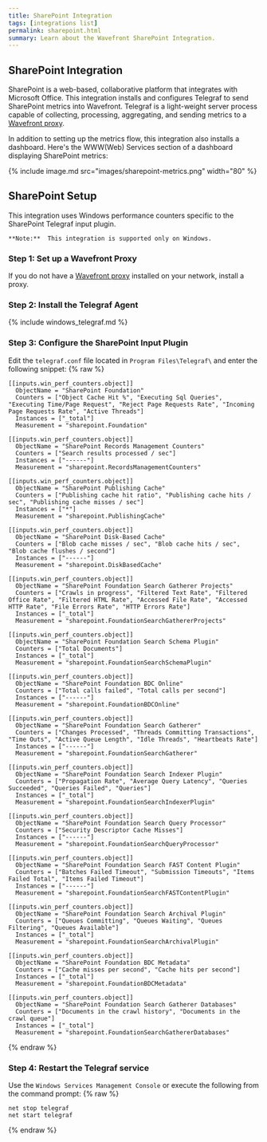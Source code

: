 ```yaml
---
title: SharePoint Integration
tags: [integrations list]
permalink: sharepoint.html
summary: Learn about the Wavefront SharePoint Integration.
---
```

## SharePoint Integration

SharePoint is a web-based, collaborative platform that integrates with Microsoft Office.
This integration installs and configures Telegraf to send SharePoint metrics into Wavefront. Telegraf is a light-weight server process capable of collecting, processing, aggregating, and sending metrics to a [Wavefront proxy](https://docs.wavefront.com/proxies.html).

In addition to setting up the metrics flow, this integration also installs a dashboard. Here's the WWW(Web) Services section of a dashboard displaying SharePoint metrics:

{% include image.md src="images/sharepoint-metrics.png" width="80" %}

## SharePoint Setup

This integration uses Windows performance counters specific to the SharePoint Telegraf input plugin.



    **Note:**  This integration is supported only on Windows.

### Step 1: Set up a Wavefront Proxy

If you do not have a [Wavefront proxy](https://docs.wavefront.com/proxies.html) installed on your network, install a proxy.

### Step 2: Install the Telegraf Agent

{% include windows_telegraf.md %}

### Step 3: Configure the SharePoint Input Plugin

Edit the `telegraf.conf` file located in `Program Files\Telegraf\` and enter the following snippet:
{% raw %}
   ```
   [[inputs.win_perf_counters.object]]
     ObjectName = "SharePoint Foundation"
     Counters = ["Object Cache Hit %", "Executing Sql Queries", "Executing Time/Page Request", "Reject Page Requests Rate", "Incoming Page Requests Rate", "Active Threads"]
     Instances = ["_total"]
     Measurement = "sharepoint.Foundation"

   [[inputs.win_perf_counters.object]]
     ObjectName = "SharePoint Records Management Counters"
     Counters = ["Search results processed / sec"]
     Instances = ["------"]
     Measurement = "sharepoint.RecordsManagementCounters"

   [[inputs.win_perf_counters.object]]
     ObjectName = "SharePoint Publishing Cache"
     Counters = ["Publishing cache hit ratio", "Publishing cache hits / sec", "Publishing cache misses / sec"]
     Instances = ["*"]
     Measurement = "sharepoint.PublishingCache"

   [[inputs.win_perf_counters.object]]
     ObjectName = "SharePoint Disk-Based Cache"
     Counters = ["Blob cache misses / sec", "Blob cache hits / sec", "Blob cache flushes / second"]
     Instances = ["------"]
     Measurement = "sharepoint.DiskBasedCache"

   [[inputs.win_perf_counters.object]]
     ObjectName = "SharePoint Foundation Search Gatherer Projects"
     Counters = ["Crawls in progress", "Filtered Text Rate", "Filtered Office Rate", "Filtered HTML Rate", "Accessed File Rate", "Accessed HTTP Rate", "File Errors Rate", "HTTP Errors Rate"]
     Instances = ["_total"]
     Measurement = "sharepoint.FoundationSearchGathererProjects"

   [[inputs.win_perf_counters.object]]
     ObjectName = "SharePoint Foundation Search Schema Plugin"
     Counters = ["Total Documents"]
     Instances = ["_total"]
     Measurement = "sharepoint.FoundationSearchSchemaPlugin"

   [[inputs.win_perf_counters.object]]
     ObjectName = "SharePoint Foundation BDC Online"
     Counters = ["Total calls failed", "Total calls per second"]
     Instances = ["------"]
     Measurement = "sharepoint.FoundationBDCOnline"

   [[inputs.win_perf_counters.object]]
     ObjectName = "SharePoint Foundation Search Gatherer"
     Counters = ["Changes Processed", "Threads Committing Transactions", "Time Outs", "Active Queue Length", "Idle Threads", "Heartbeats Rate"]
     Instances = ["------"]
     Measurement = "sharepoint.FoundationSearchGatherer"

   [[inputs.win_perf_counters.object]]
     ObjectName = "SharePoint Foundation Search Indexer Plugin"
     Counters = ["Propagation Rate", "Average Query Latency", "Queries Succeeded", "Queries Failed", "Queries"]
     Instances = ["_total"]
     Measurement = "sharepoint.FoundationSearchIndexerPlugin"

   [[inputs.win_perf_counters.object]]
     ObjectName = "SharePoint Foundation Search Query Processor"
     Counters = ["Security Descriptor Cache Misses"]
     Instances = ["------"]
     Measurement = "sharepoint.FoundationSearchQueryProcessor"

   [[inputs.win_perf_counters.object]]
     ObjectName = "SharePoint Foundation Search FAST Content Plugin"
     Counters = ["Batches Failed Timeout", "Submission Timeouts", "Items Failed Total", "Items Failed Timeout"]
     Instances = ["------"]
     Measurement = "sharepoint.FoundationSearchFASTContentPlugin"

   [[inputs.win_perf_counters.object]]
     ObjectName = "SharePoint Foundation Search Archival Plugin"
     Counters = ["Queues Committing", "Queues Waiting", "Queues Filtering", "Queues Available"]
     Instances = ["_total"]
     Measurement = "sharepoint.FoundationSearchArchivalPlugin"

   [[inputs.win_perf_counters.object]]
     ObjectName = "SharePoint Foundation BDC Metadata"
     Counters = ["Cache misses per second", "Cache hits per second"]
     Instances = ["_total"]
     Measurement = "sharepoint.FoundationBDCMetadata"

   [[inputs.win_perf_counters.object]]
     ObjectName = "SharePoint Foundation Search Gatherer Databases"
     Counters = ["Documents in the crawl history", "Documents in the crawl queue"]
     Instances = ["_total"]
     Measurement = "sharepoint.FoundationSearchGathererDatabases"
```
{% endraw %}

### Step 4: Restart the Telegraf service

Use the `Windows Services Management Console` or execute the following from the command prompt:
{% raw %}
   ```
   net stop telegraf
   net start telegraf
   ```
{% endraw %}

